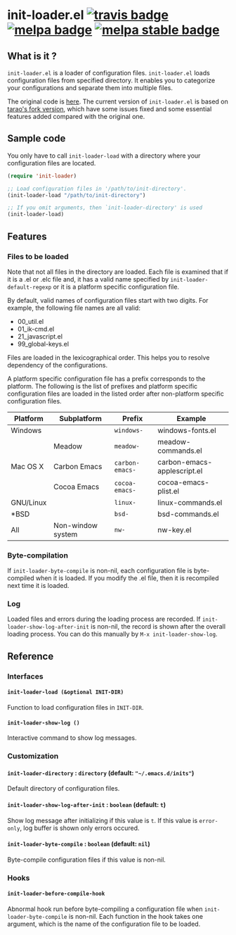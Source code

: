 # init-loader.el [![travis badge][travis-badge]][travis-link] [![melpa badge][melpa-badge]][melpa-link] [![melpa stable badge][melpa-stable-badge]][melpa-stable-link]


## What is it ?

`init-loader.el` is a loader of configuration files.  `init-loader.el`
loads configuration files from specified directory.  It enables you to
categorize your configurations and separate them into multiple files.

The original code is
[here](http://coderepos.org/share/browser/lang/elisp/init-loader/init-loader.el).
The current version of `init-loader.el` is based on
[tarao's fork version](https://gist.github.com/tarao/4362564), which
have some issues fixed and some essential features added compared with
the original one.


## Sample code

You only have to call `init-loader-load` with a directory where your
configuration files are located.

```lisp
(require 'init-loader)

;; Load configuration files in '/path/to/init-directory'.
(init-loader-load "/path/to/init-directory")

;; If you omit arguments, then `init-loader-directory' is used
(init-loader-load)
```

## Features

### Files to be loaded

Note that not all files in the directory are loaded.  Each file is
examined that if it is a .el or .elc file and, it has a valid name
specified by `init-loader-default-regexp` or it is a platform specific
configuration file.

By default, valid names of configuration files start with two
digits.  For example, the following file names are all valid:
- 00_util.el
- 01_ik-cmd.el
- 21_javascript.el
- 99_global-keys.el

Files are loaded in the lexicographical order.  This helps you to
resolve dependency of the configurations.

A platform specific configuration file has a prefix corresponds to
the platform.  The following is the list of prefixes and platform
specific configuration files are loaded in the listed order after
non-platform specific configuration files.

| Platform  | Subplatform       | Prefix          | Example                     |
| --------- | ----------------- | --------------- | --------------------------- |
| Windows   |                   | `windows-`      | windows-fonts.el            |
|           | Meadow            | `meadow-`       | meadow-commands.el          |
| Mac OS X  | Carbon Emacs      | `carbon-emacs-` | carbon-emacs-applescript.el |
|           | Cocoa Emacs       | `cocoa-emacs-`  | cocoa-emacs-plist.el        |
| GNU/Linux |                   | `linux-`        | linux-commands.el           |
| *BSD      |                   | `bsd-`          | bsd-commands.el             |
| All       | Non-window system | `nw-`           | nw-key.el                   |

### Byte-compilation

If `init-loader-byte-compile` is non-nil, each configuration file is
byte-compiled when it is loaded.  If you modify the .el file, then it
is recompiled next time it is loaded.

### Log

Loaded files and errors during the loading process are recorded.  If
`init-loader-show-log-after-init` is non-nil, the record is shown
after the overall loading process.  You can do this manually by `M-x
init-loader-show-log`.

## Reference

### Interfaces

#### `init-loader-load (&optional INIT-DIR)`

Function to load configuration files in `INIT-DIR`.

#### `init-loader-show-log ()`

Interactive command to show log messages.

### Customization

#### `init-loader-directory` : `directory` (default: `"~/.emacs.d/inits"`)

Default directory of configuration files.

#### `init-loader-show-log-after-init` : `boolean` (default: `t`)

Show log message after initializing if this value is `t`.
If this value is `error-only`, log buffer is shown only
errors occured.

#### `init-loader-byte-compile` : `boolean` (default: `nil`)

Byte-compile configuration files if this value is non-nil.

### Hooks

#### `init-loader-before-compile-hook`

Abnormal hook run before byte-compiling a configuration file when
`init-loader-byte-compile` is non-nil.  Each function in the hook
takes one argument, which is the name of the configuration file to be
loaded.

[travis-badge]: https://travis-ci.org/emacs-jp/init-loader.svg
[travis-link]: https://travis-ci.org/emacs-jp/init-loader
[melpa-link]: http://melpa.org/#/init-loader
[melpa-stable-link]: http://stable.melpa.org/#/init-loader
[melpa-badge]: http://melpa.org/packages/init-loader-badge.svg
[melpa-stable-badge]: http://stable.melpa.org/packages/init-loader-badge.svg

